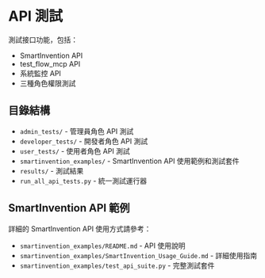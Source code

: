# API 測試

測試接口功能，包括：
- SmartInvention API
- test_flow_mcp API  
- 系統監控 API
- 三種角色權限測試

## 目錄結構

- `admin_tests/` - 管理員角色 API 測試
- `developer_tests/` - 開發者角色 API 測試
- `user_tests/` - 使用者角色 API 測試
- `smartinvention_examples/` - SmartInvention API 使用範例和測試套件
- `results/` - 測試結果
- `run_all_api_tests.py` - 統一測試運行器

## SmartInvention API 範例

詳細的 SmartInvention API 使用方式請參考：
- `smartinvention_examples/README.md` - API 使用說明
- `smartinvention_examples/SmartInvention_Usage_Guide.md` - 詳細使用指南
- `smartinvention_examples/test_api_suite.py` - 完整測試套件
